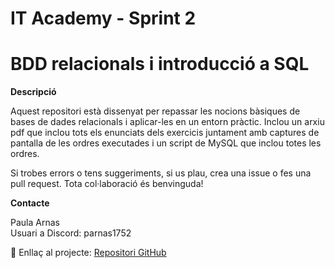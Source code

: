 # IT Academy - Sprint 2
# BDD relacionals i introducció a SQL

<b>Descripció</b><br>

Aquest repositori està dissenyat per repassar les nocions bàsiques de bases de dades relacionals i aplicar-les en un entorn pràctic.
Inclou un arxiu pdf que inclou tots els enunciats dels exercicis juntament amb captures de pantalla de les ordres executades i un script de MySQL que inclou totes les ordres.

Si trobes errors o tens suggeriments, si us plau, crea una issue o fes una pull request. Tota col·laboració és benvinguda!

<b>Contacte</b><br>

Paula Arnas<br>
Usuari a Discord: parnas1752<br>

🔗 Enllaç al projecte: [Repositori GitHub](https://github.com/parnsant/IT-Academy---Sprint-2)
